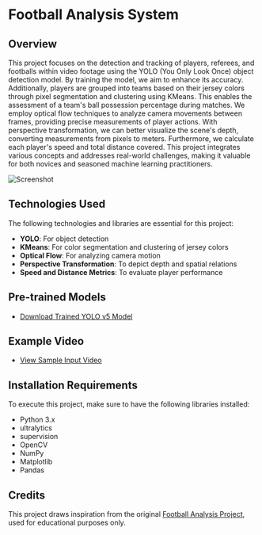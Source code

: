 # Football Analysis System

## Overview
This project focuses on the detection and tracking of players, referees, and footballs within video footage using the YOLO (You Only Look Once) object detection model. By training the model, we aim to enhance its accuracy. Additionally, players are grouped into teams based on their jersey colors through pixel segmentation and clustering using KMeans. This enables the assessment of a team's ball possession percentage during matches. We employ optical flow techniques to analyze camera movements between frames, providing precise measurements of player actions. With perspective transformation, we can better visualize the scene's depth, converting measurements from pixels to meters. Furthermore, we calculate each player's speed and total distance covered. This project integrates various concepts and addresses real-world challenges, making it valuable for both novices and seasoned machine learning practitioners.

![Screenshot](output_videos/screenshot.png)

## Technologies Used
The following technologies and libraries are essential for this project:
- **YOLO**: For object detection
- **KMeans**: For color segmentation and clustering of jersey colors
- **Optical Flow**: For analyzing camera motion
- **Perspective Transformation**: To depict depth and spatial relations
- **Speed and Distance Metrics**: To evaluate player performance

## Pre-trained Models
- [Download Trained YOLO v5 Model](https://drive.google.com/file/d/1DC2kCygbBWUKheQ_9cFziCsYVSRw6axK/view?usp=sharing)

## Example Video
- [View Sample Input Video](https://drive.google.com/file/d/1t6agoqggZKx6thamUuPAIdN_1zR9v9S_/view?usp=sharing)

## Installation Requirements
To execute this project, make sure to have the following libraries installed:
- Python 3.x
- ultralytics
- supervision
- OpenCV
- NumPy
- Matplotlib
- Pandas

## Credits
This project draws inspiration from the original [Football Analysis Project](https://github.com/abdullahtarek/football_analysis/tree/main), used for educational purposes only.
